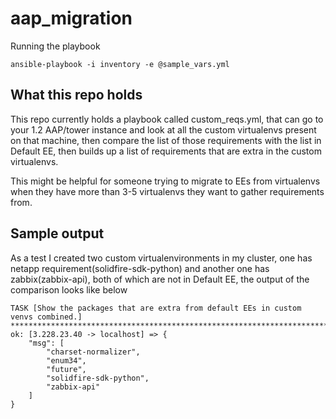 # aap_migration

Running the playbook
```
ansible-playbook -i inventory -e @sample_vars.yml
```

## What this repo holds
This repo currently holds a playbook called custom_reqs.yml, that can go to your 1.2 AAP/tower instance and look at all the custom virtualenvs present on that machine, then compare the list of those requirements with the list in Default EE, then builds up a list of requirements that are extra in the custom virtualenvs.

This might be helpful for someone trying to migrate to EEs from virtualenvs when they have more than 3-5 virtualenvs they want to gather requirements from.


## Sample output
As a test I created two custom virtualenvironments in my cluster, one has netapp requirement(solidfire-sdk-python) and another one has zabbix(zabbix-api), both of which are not in Default EE, the output of the comparison looks like below

```
TASK [Show the packages that are extra from default EEs in custom venvs combined.] ***********************************************************************************************************************************************************
ok: [3.228.23.40 -> localhost] => {
    "msg": [
        "charset-normalizer",
        "enum34",
        "future",
        "solidfire-sdk-python",
        "zabbix-api"
    ]
}
```
